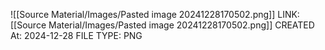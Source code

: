 ![[Source Material/Images/Pasted image 20241228170502.png]]
LINK: [[Source Material/Images/Pasted image 20241228170502.png]]
CREATED At: 2024-12-28
FILE TYPE: PNG
